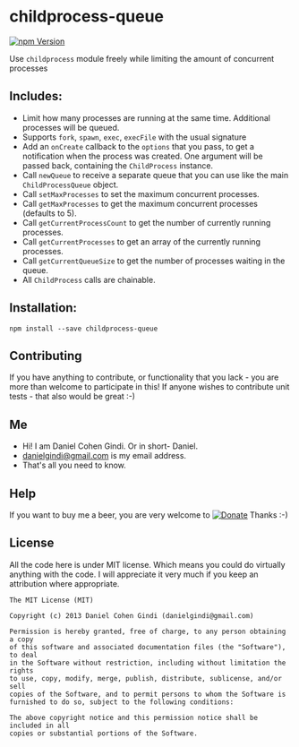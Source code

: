 # childprocess-queue

[![npm Version](https://badge.fury.io/js/childprocess-queue.png)](https://npmjs.org/package/childprocess-queue)

Use `childprocess` module freely while limiting the amount of concurrent processes

## Includes:

* Limit how many processes are running at the same time. Additional processes will be queued.
* Supports `fork`, `spawn`, `exec`, `execFile` with the usual signature
* Add an `onCreate` callback to the `options` that you pass, to get a notification when the process was created. One argument will be passed back, containing the `ChildProcess` instance.
* Call `newQueue` to receive a separate queue that you can use like the main `ChildProcessQueue` object.
* Call `setMaxProcesses` to set the maximum concurrent processes.
* Call `getMaxProcesses` to get the maximum concurrent processes (defaults to 5).
* Call `getCurrentProcessCount` to get the number of currently running processes.
* Call `getCurrentProcesses` to get an array of the currently running processes.
* Call `getCurrentQueueSize` to get the number of processes waiting in the queue.
* All `ChildProcess` calls are chainable.

## Installation:

```
npm install --save childprocess-queue
```

## Contributing

If you have anything to contribute, or functionality that you lack - you are more than welcome to participate in this!
If anyone wishes to contribute unit tests - that also would be great :-)

## Me
* Hi! I am Daniel Cohen Gindi. Or in short- Daniel.
* danielgindi@gmail.com is my email address.
* That's all you need to know.

## Help

If you want to buy me a beer, you are very welcome to
[![Donate](https://www.paypalobjects.com/en_US/i/btn/btn_donate_LG.gif)](https://www.paypal.com/cgi-bin/webscr?cmd=_s-xclick&hosted_button_id=G6CELS3E997ZE)
 Thanks :-)

## License

All the code here is under MIT license. Which means you could do virtually anything with the code.
I will appreciate it very much if you keep an attribution where appropriate.

    The MIT License (MIT)

    Copyright (c) 2013 Daniel Cohen Gindi (danielgindi@gmail.com)

    Permission is hereby granted, free of charge, to any person obtaining a copy
    of this software and associated documentation files (the "Software"), to deal
    in the Software without restriction, including without limitation the rights
    to use, copy, modify, merge, publish, distribute, sublicense, and/or sell
    copies of the Software, and to permit persons to whom the Software is
    furnished to do so, subject to the following conditions:

    The above copyright notice and this permission notice shall be included in all
    copies or substantial portions of the Software.
